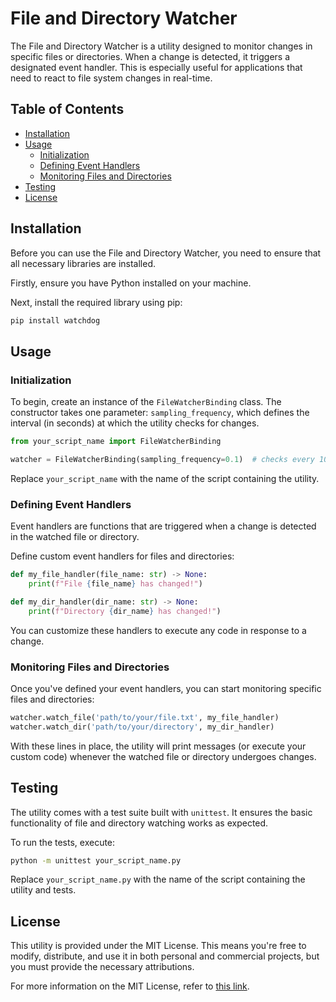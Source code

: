 # File and Directory Watcher

The File and Directory Watcher is a utility designed to monitor changes in specific files or directories. When a change is detected, it triggers a designated event handler. This is especially useful for applications that need to react to file system changes in real-time.

## Table of Contents

- [Installation](#installation)
- [Usage](#usage)
  - [Initialization](#initialization)
  - [Defining Event Handlers](#defining-event-handlers)
  - [Monitoring Files and Directories](#monitoring-files-and-directories)
- [Testing](#testing)
- [License](#license)

## Installation

Before you can use the File and Directory Watcher, you need to ensure that all necessary libraries are installed.

Firstly, ensure you have Python installed on your machine.

Next, install the required library using pip:

```bash
pip install watchdog
```

## Usage

### Initialization

To begin, create an instance of the `FileWatcherBinding` class. The constructor takes one parameter: `sampling_frequency`, which defines the interval (in seconds) at which the utility checks for changes.

```python
from your_script_name import FileWatcherBinding

watcher = FileWatcherBinding(sampling_frequency=0.1)  # checks every 100ms
```

Replace `your_script_name` with the name of the script containing the utility.

### Defining Event Handlers

Event handlers are functions that are triggered when a change is detected in the watched file or directory.

Define custom event handlers for files and directories:

```python
def my_file_handler(file_name: str) -> None:
    print(f"File {file_name} has changed!")

def my_dir_handler(dir_name: str) -> None:
    print(f"Directory {dir_name} has changed!")
```

You can customize these handlers to execute any code in response to a change.

### Monitoring Files and Directories

Once you've defined your event handlers, you can start monitoring specific files and directories:

```python
watcher.watch_file('path/to/your/file.txt', my_file_handler)
watcher.watch_dir('path/to/your/directory', my_dir_handler)
```

With these lines in place, the utility will print messages (or execute your custom code) whenever the watched file or directory undergoes changes.

## Testing

The utility comes with a test suite built with `unittest`. It ensures the basic functionality of file and directory watching works as expected.

To run the tests, execute:

```bash
python -m unittest your_script_name.py
```

Replace `your_script_name.py` with the name of the script containing the utility and tests.

## License

This utility is provided under the MIT License. This means you're free to modify, distribute, and use it in both personal and commercial projects, but you must provide the necessary attributions.

For more information on the MIT License, refer to [this link](https://opensource.org/licenses/MIT).
